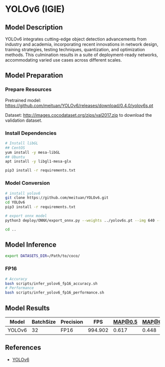 # YOLOv6 (IGIE)

## Model Description

YOLOv6 integrates cutting-edge object detection advancements from industry and academia, incorporating recent innovations in network design, training strategies, testing techniques, quantization, and optimization methods. This culmination results in a suite of deployment-ready networks, accommodating varied use cases across different scales.  

## Model Preparation

### Prepare Resources

Pretrained model: <https://github.com/meituan/YOLOv6/releases/download/0.4.0/yolov6s.pt>

Dataset: <http://images.cocodataset.org/zips/val2017.zip> to download the validation dataset.

### Install Dependencies

```bash
# Install libGL
## CentOS
yum install -y mesa-libGL
## Ubuntu
apt install -y libgl1-mesa-glx

pip3 install -r requirements.txt
```

### Model Conversion

```bash
# install yolov6
git clone https://github.com/meituan/YOLOv6.git
cd YOLOv6
pip3 install -r requirements.txt

# export onnx model
python3 deploy/ONNX/export_onnx.py --weights ../yolov6s.pt --img 640 --dynamic-batch --simplify

cd ..
```

## Model Inference

```bash
export DATASETS_DIR=/Path/to/coco/
```

### FP16

```bash
# Accuracy
bash scripts/infer_yolov6_fp16_accuracy.sh
# Performance
bash scripts/infer_yolov6_fp16_performance.sh
```

## Model Results

| Model  | BatchSize | Precision | FPS     | MAP@0.5 | MAP@0.5:0.95 |
|--------|-----------|-----------|---------|---------|--------------|
| YOLOv6 | 32        | FP16      | 994.902 | 0.617   | 0.448        |

## References

- [YOLOv6](https://github.com/meituan/YOLOv6)
